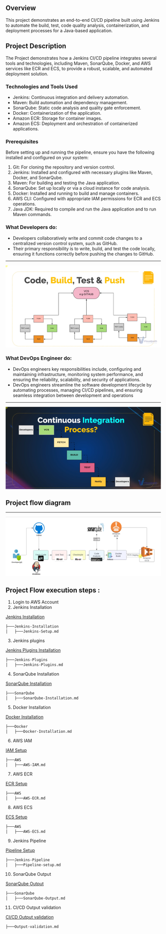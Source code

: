 ## Overview
This project demonstrates an end-to-end CI/CD pipeline built using Jenkins to automate the build, test, code quality analysis, containerization, and deployment processes for a Java-based application.

## Project Description
The Project demonstrates how a Jenkins CI/CD pipeline integrates several tools and technologies, including Maven, SonarQube, Docker, and AWS services like ECR and ECS, to provide a robust, scalable, and automated deployment solution.

### Technologies and Tools Used

- Jenkins: Continuous integration and delivery automation.
- Maven: Build automation and dependency management.
- SonarQube: Static code analysis and quality gate enforcement.
- Docker: Containerization of the application.
- Amazon ECR: Storage for container images.
- Amazon ECS: Deployment and orchestration of containerized applications.

### Prerequisites
Before setting up and running the pipeline, ensure you have the following installed and configured on your system:

1. Git: For cloning the repository and version control.
2. Jenkins: Installed and configured with necessary plugins like Maven, Docker, and SonarQube.
3. Maven: For building and testing the Java application.
4. SonarQube: Set up locally or via a cloud instance for code analysis.
5. Docker: Installed and running to build and manage containers.
6. AWS CLI: Configured with appropriate IAM permissions for ECR and ECS operations.
7. Java JDK: Required to compile and run the Java application and to run Maven commands.

### What Developers do:
- Developers collaboratively write and commit code changes to a centralized version control system, such as GitHub.
- Their primary responsibility is to write, build, and test the code locally, ensuring it functions correctly before pushing the changes to GitHub. 
---
 ![Project flow diagram](https://github.com/Kizhakkekkara-Vishnu-Vijayan/Jenkins-CI-CD-Pipeline/blob/master/Jenkins-SS-ALL/Developer.png)

### What DevOps Engineer do:
- DevOps engineers key responsibilities include, configuring and maintaining infrastructure, monitoring system performance, and ensuring the reliability, scalability, and security of applications.
- DevOps engineers streamline the software development lifecycle by automating processes, managing CI/CD pipelines, and ensuring seamless integration between development and operations
---
![Project flow diagram](https://github.com/Kizhakkekkara-Vishnu-Vijayan/Jenkins-CI-CD-Pipeline/blob/master/Jenkins-SS-ALL/DevOps.png)

## Project flow diagram
---
![Project flow diagram](https://github.com/Kizhakkekkara-Vishnu-Vijayan/Jenkins-CI-CD-Pipeline/blob/master/Jenkins-SS-ALL/Flow-diagram.png)
 
## Project Flow execution steps :
1. Login to AWS Account
2. Jenkins Installation

[Jenkins Installation](https://github.com/Kizhakkekkara-Vishnu-Vijayan/Jenkins-CI-CD-Pipeline/blob/master/Jenkins-Installation/Jenkins-Setup.md)
```
├───Jenkins-Installation
│   ├───Jenkins-Setup.md
```

3. Jenkins plugins 

[Jenkins Plugins Installation](https://github.com/Kizhakkekkara-Vishnu-Vijayan/Jenkins-CI-CD-Pipeline/blob/master/Jenkins-Plugins/Jenkins-Plugins.md)
```
├───Jenkins-Plugins
│   ├───Jenkins-Plugins.md
```

4. SonarQube Installation

[SonarQube Installation](https://github.com/Kizhakkekkara-Vishnu-Vijayan/Jenkins-CI-CD-Pipeline/blob/master/SonarQube/SonarQube-Installation.md)
```
├───SonarQube
│   ├───SonarQube-Installation.md
```

5. Docker Installation

[Docker Installation](https://github.com/Kizhakkekkara-Vishnu-Vijayan/Jenkins-CI-CD-Pipeline/blob/master/Docker/Docker-Installation.md)
```
├───Docker
│   ├───Docker-Installation.md
```

6. AWS IAM

[IAM Setup](https://github.com/Kizhakkekkara-Vishnu-Vijayan/Jenkins-CI-CD-Pipeline/blob/master/AWS/AWS-IAM.md)
```
├───AWS
│   ├───AWS-IAM.md
```
7. AWS ECR

[ECR Setup](https://github.com/Kizhakkekkara-Vishnu-Vijayan/Jenkins-CI-CD-Pipeline/blob/master/AWS/AWS-ECR.md)
```
├───AWS
│   ├───AWS-ECR.md
```

8. AWS ECS

[ECS Setup](https://github.com/Kizhakkekkara-Vishnu-Vijayan/Jenkins-CI-CD-Pipeline/blob/master/AWS/AWS-ECS.md)
```
├───AWS
│   ├───AWS-ECS.md
```

9. Jenkins Pipeline

[Pipeline Setup](https://github.com/Kizhakkekkara-Vishnu-Vijayan/Jenkins-CI-CD-Pipeline/blob/master/Jenkins-Pipeline/Pipeline-Setup.md)
```
├───Jenkins-Pipeline
│   ├───Pipeline-setup.md
```

10. SonarQube Output

[SonarQube Output](https://github.com/Kizhakkekkara-Vishnu-Vijayan/Jenkins-CI-CD-Pipeline/blob/master/SonarQube/SonarQube-Output.md)
```
├───SonarQube
│   ├───SonarQube-Output.md
```

11. CI/CD Output validation

[CI/CD Output validation](https://github.com/Kizhakkekkara-Vishnu-Vijayan/Jenkins-CI-CD-Pipeline/blob/master/Output-Validation.md)
```
├───Output-validation.md
```
